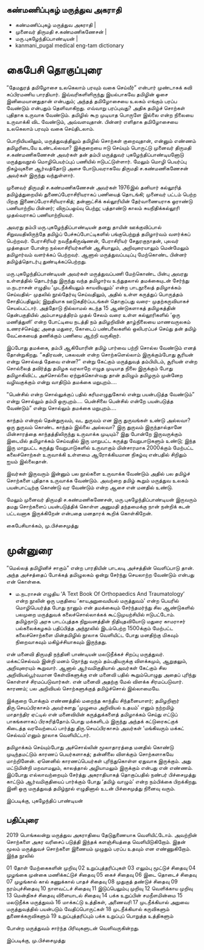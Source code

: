## கண்மணிப்புகழ் மருத்துவ அகராதி
- கண்மணிப்புகழ் மருத்துவ அகராதி | 
- முனைவர் திருமதி ச.கண்மணிகணேசன் | 
- மரு.புகழேந்திப்பாண்டியன் | 
- kanmani_pugal medical eng-tam dictionary 

# கைபேசி தொகுப்புரை

“தேமதுரத் தமிழோசை உலகெலாம் பரவும் வகை செய்வீர்” என்பார் முண்டாசுக் கவி சுப்பிரமணிய பாரதியார். இவ்வரிகளிளிருந்து இயல்பாகவே தமிழின் ஓசை இனிமையானதுதான் என்பதும்; அந்தத் தமிழோசையை உலகம் எங்கும் பரப்ப வேண்டும் என்பதும் தெளிவாகிறது. எவ்வாறு பரப்புவது? அதிக தமிழ்ச் சொற்கள் புதிதாக உருவாக வேண்டும். தமிழில் கூற முடியாத பொருளே இல்லை என்ற நிலையை உருவாக்கி விட வேண்டும், அவ்வளவுதான். பின்னர் எளிதாக தமிழோசையை உலகெலாம் பரவும் வகை செய்திடலாம்.

பொறியியலிலும், மருத்துவத்திலும் தமிழில் சொற்கள் குறைவுதான், என்னும் எண்ணம் தமிழரிடையே உண்டல்லவா? இக்குறையை ஈடு செய்யும் பொருட்டு முனைவர் திருமதி ச.கண்மணிகணேசன் அவர்கள் தன் தம்பி மருத்துவர் புகழேந்திப்பாண்டியனோடு மருத்துவநூல் மொழிபெயர்ப்புப் பணியில் ஈடுபட்டுள்ளார். மேலும் மொழி பெயர்ப்பு நிகழ்வுகளை ஆர்வத்தோடு அசை போடுபவராகவே திருமதி ச.கண்மணிகணேசன் அவர்கள் இருந்து வந்துள்ளார்.

முனைவர் திருமதி ச.கண்மணிகணேசன் அவர்கள் 1976இல் தனியார் கல்லூரித் தமிழ்த்துறையில் துணைப்பேராசிரியராகப் பணியைத் தொடங்கி; முனைவர் பட்டம் பெற்ற பிறகு இணைப்பேராசிரியராகித்; தன்னாட்சிக் கல்லூரியின் தேர்வாணையராக ஓராண்டு பணியாற்றிய பின்னர்; விருப்பஓய்வு பெற்று; பத்தாண்டு காலம் சுயநிதிக்கல்லூரி முதல்வராகப் பணியாற்றியவர்.

அவரது தம்பி மரு.புகழேந்திப்பாண்டியன் தனது தாயின் ஊக்குவிப்பால் சிறுவயதிலிருந்தே தமிழ்ப் பேச்சுப்போட்டிகளில் பங்குபெற்றுத் தமிழார்வம் வளர்க்கப் பெற்றவர். பேராசிரியர் நவநீதகிருஷ்ணன், பேராசிரியர் சேதுரகுநாதன், புலவர் முத்தையா போன்ற நல்லாசிரியர்களின் ஆசியாலும், அறிவுரையாலும் மென்மேலும் தமிழார்வம் வளர்க்கப் பெற்றவர். ஆனால் மருத்துவப்படிப்பு மேற்கொண்ட பின்னர் தமிழ்த்தொடர்பு துண்டிக்கப்பெற்றது.

மரு.புகழேந்திப்பாண்டியன் அவர்கள் மருத்துவப்பணி மேற்கொண்ட பின்பு அவரது உள்ளத்தில் தொடர்ந்து இருந்து வந்த தமிழார்வ உந்துதலால் தமக்கையுடன் சேர்ந்து ம.நடராசன் எழுதிய ‘முடநீக்கியலும் காயவியலும்‘ என்ற பாடநூலைத் தமிழாக்கம் செய்வதில்- முதலில் நூல்தேர்வு செய்வதிலும், அதில் உள்ள கருத்துப் பொருத்தம் சோதிப்பதிலும்; இறுதியாக ஊடுகதிர்ப்படங்கள் தொகுப்பது வரை- முதற்கருவியாகச் செயல்பட்டார். அத்தோடு நில்லாமல் கடந்த 15 ஆண்டுகளாகத் தமிழகத்தின் தென்பகுதியில் அம்பாசமுத்திரம் முதல் சேலம் வரை உள்ள கல்லூரிகளில் ‘ஒரு மணித்துளி‘ என்ற போட்டியை நடத்தி நம் தமிழறிவின் தாழ்நிலையை மாணவருலகம் உணரச்செய்து; அதை மதுரை, கோடைப் பண்பலைகளில் ஒலிபரப்பச் செய்து தன் தமிழ் வேட்கையைத் தணிக்கும் பணியை ஆற்றி வருகிறார்.

இப்போது தமக்கை, தம்பி ஆகியோரின் தமிழ் பார்வை பற்றி சொல்ல வேண்டும் எனத் தோன்றுகிறது. “கதிரவன், பகலவன் என்ற சொற்களெல்லாம் இருக்கும்போது சூரியன் என்று சொல்லத் தேவை என்ன?” என்று கேட்கும் மருத்துவத் தம்பியிடம், சூரியன் என்ற சொல்லைத் தவிர்த்து தமிழக வரலாறே எழுத முடியாத நிலை இருக்கும் போது தமிழாகிவிட்ட அச்சொல்லை ஏற்றுக்கொள்வது தான் தமிழும் தமிழரும் முன்னேற வழிவகுக்கும் என்று வாதிடும் தமக்கை மறுபுறம்….

“பென்சில் என்ற சொல்லுக்குப் பதில் கரிமஎழுதுகோல் என்று பயன்படுத்த வேண்டும்” என்று சொல்லும் தம்பி ஒருபுறம்…. பென்சிலை பென்சில் என்றே பயன்படுத்த வேண்டும்” என்று சொல்லும் தமக்கை மறுபுறம்….

காந்தம் என்றால் தென்துருவம், வட துருவம் என இரு துருவங்கள் உண்டு அல்லவா? ஒரு துருவம் கொண்ட காந்தம் இல்லை அல்லவா? இரு துருவம் இருந்தால்தானே மின்சாரத்தை காந்தத்திலிருந்து உருவாக்க முடியும்? இது போன்றே இருவருக்கும் இடையில் தமிழாக்கம் செய்வதில் இரு மாறுபட்ட கருத்து வேறுபாடுகளும் உண்டு; இந்த இரு மாறுபட்ட கருத்து வேறுபாடுகளில் உருவாகும் மின்சாரமாக 2000க்கும் மேற்பட்ட கலைச்சொற்கள் உருவாக்கி உள்ளமை ஆரோக்கியமான நிகழ்வு என்பதில் சிறிதும் ஐயம் இல்லைதான்.

இவர்கள் இருவரும் இன்னும் பல நூல்களை உருவாக்க வேண்டும் அதில் பல தமிழ்ச் சொற்களை புதிதாக உருவாக்க வேண்டும். அவற்றை தமிழ் கூறும் மருத்துவ உலகம் பயன்பாட்டிற்கு கொண்டு வர வேண்டும் என்ற ஆசை என் மனதில் உண்டு.

மேலும் முனைவர் திருமதி ச.கண்மணிகணேசன், மரு.புகழேந்திப்பாண்டியன் இருவரும் தமது சொற்களைப் பயன்படுத்திக் கொள்ள அனுமதி தந்தமைக்கு நான் நன்றிக் கடன் பட்டவனாக இருக்கிறேன் என்பதை மனதாரக் கூறிக் கொள்கிறேன்.

கைபேசியாக்கம்,
மு.பிச்சைமுத்து

# முன்னுரை

“மெல்லத் தமிழினிச் சாகும்“ என்ற பாரதியின் பாடலடி அச்சத்தின் வெளிப்பாடு தான். அந்த அச்சத்தைப் போக்கத் தமிழுலகம் ஒன்று சேர்ந்து செயலாற்ற வேண்டும் என்பது என் கொள்கை.

- ம.நடராசன் எழுதிய ‘A Text Book Of Orthopaedics And Traumatology’ என்ற நூலின் ஒரு பகுதியை ‘காயஅறுவையியல் மருத்துவம்’ என்ற பெயரில் மொழிபெயர்த்த போது நானும் என் தமக்கையும் சேர்ந்தமர்ந்து சில ஆண்டுகளில் பலமுறை மருத்துவக் கலைச்சொல்லாக்கக் கூட்டுமுயற்சியில் ஈடுபட்டோம். தமிழ்நாடு அரசு பாடப்புத்தக நிறுவனத்தின் நிதியுதவியோடு மதுரை காமராசர் பல்கலைக்கழகம் பதிப்பித்த அந்நூலில் இடம்பெற்ற 1500க்கும் மேற்பட்ட கலைச்சொற்களை மின்தமிழில் நூலாக வெளியிட்ட போது மனதிற்கு மிகவும் நிறைவாகவும் மகிழ்ச்சியாகவும் இருந்தது.

என் மனைவி திருமதி நந்தினி பாண்டியன் மலடுநீக்கச் சிறப்பு மருத்துவர். மக்கட்செல்வம் இன்றி மனம் நொந்து வரும் தம்பதியருக்கு விளக்கமும், ஆறுதலும், அறிவுரையும் கூறுவார். ஆனால் ஆர்வமிகுதியால் அவர்கள் கேட்கும் சில அறிவியல்பூர்வமான கேள்விகளுக்கு என் மனைவி பதில் கூறும்பொழுது அதைப் புரிந்து கொள்ளச் சிரமப்படுவார்கள். என் மனைவி அதற்கு மேல் விளக்க சிரமப்படுவார். காரணம்; பல அறிவியல் சொற்களுக்குத் தமிழ்ச்சொல் இல்லாமையே.

இக்குறை போக்கும் எண்ணத்தில் மறைந்த காந்தீய சிந்தனையாளர்; தமிழறிஞர் திரு.செயப்பிரகாசம் அவர்களது ‘முழுமை அறிவியல் உதயம்’ எனும் நற்றமிழ் மாதாந்திர ஏட்டில் என் மனைவியின் கருத்துக்களைத் தமிழாக்கம் செய்து எட்டுப் பாகங்களாகப் பிரசுரித்தோம்.பொது மக்களிடம் இருந்து அந்தக் கட்டுரைகட்குக் கிடைத்த வரவேற்பைப் பார்த்து திரு.செயப்பிரகாசம் அவர்கள் ‘மங்கிவரும் மக்கட் செல்வம்’எனும் நூலாக வெளியிட்டார்.

தமிழாக்கம் செய்யும்போது அச்சொல்லின் மூலாதாரத்தை மனதில் கொண்டு முடிந்தமட்டும் காரணப் பெயர்களாகத்; தன்னிலை விளக்கும் சொற்களாகவே மாற்றினேன். ஏனெனில் காரணப்பெயர்கள் புரிந்துகொள்ள
ஏதுவாக இருக்கும். அது மட்டுமின்றி மறவாமலும், காலத்தால் அழியாமலும் இருக்கும் என்பது என் எண்ணம். இப்போது எல்லாவற்றையும் சேர்த்து அகராதியாகத் தொகுப்பதில் நண்பர் பிச்சைமுத்து காட்டும் ஆர்வமிகுதியைப் பார்க்கும் போது ‘தமிழ் வாழும்’ என்ற நம்பிக்கை பிறக்கிறது. இனி ஒரு மருத்துவத் தமிழ்நூல் எழுதினால் உடன் பிச்சைமுத்து நினைவு வரும்.

இப்படிக்கு,
புகழேந்திப் பாண்டியன்

## பதிப்புரை

2019 பொங்கலன்று மருத்துவ அகராதியை தேடுதுணையாக வெளியிட்டோம். அவற்றின் சொற்களை அகர வரிசைப் படுத்தி இந்தக் களஞ்சியத்தை வெளியிடுகிறோம். இதன் மூலம் மருத்துவச் சொற்களை இணையம் முழுதும் பரப்ப உதவும் என எண்ணுகிறோம். இந்த நூலில்

01 தோள் மேற்கைகளின் முறிவு
02 உறுப்புத்தரிப்புகள்
03 எலும்பு மூட்டுச் சிதைவு
04 முழங்கை முன்கை மணிக்கட்டுச் சிதைவு
05 கைச் சிதைவு
06 இடை தொடைச் சிதைவு
07 முழங்கால் கால் கணுக்கால் பாதச் சிதைவு
08 முதுகுத் தண்டுச் சிதைவு
09 நரம்புச்சிதைவு
10 நாளவட்டச் சிதைவு
11 இடுப்பெலும்பு முறிவு
12 வெளிக்காய முறிவு
13 மென்திசுச் சிதைவு விளையாடல் சிதைவு
14 பக்க உறுப்பின் சமநீளமின்மை
15 மலடுநீக்க மருத்துவம்
16 மாக்கட்டு உத்திகள், அணைவரி
17 முடநீக்கியால் அறுவை மருத்துவத்தில் பயன்படும் வேதிப்பொருட்கள்
18 முடநீக்கியால் கருவிகளும் துணைக்கருவிகளும்
19 உறுப்புத்தரிப்பும் பக்க உறுப்புப் பொறுத்த உத்திகளும்

போன்ற மருத்துவம் சார்ந்த பிரிவுகளுடன் வெளிவருகின்றது.

இப்படிக்கு,
மு.பிச்சைமுத்து